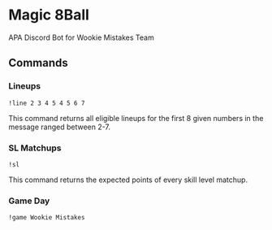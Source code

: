 # Magic 8Ball
APA Discord Bot for Wookie Mistakes Team
## Commands
### Lineups
`!line 2 3 4 5 4 5 6 7`

This command returns all eligible lineups for the first 8 given numbers in the message ranged between 2-7.
### SL Matchups
`!sl`

This command returns the expected points of every skill level matchup.
### Game Day
`!game Wookie Mistakes`
